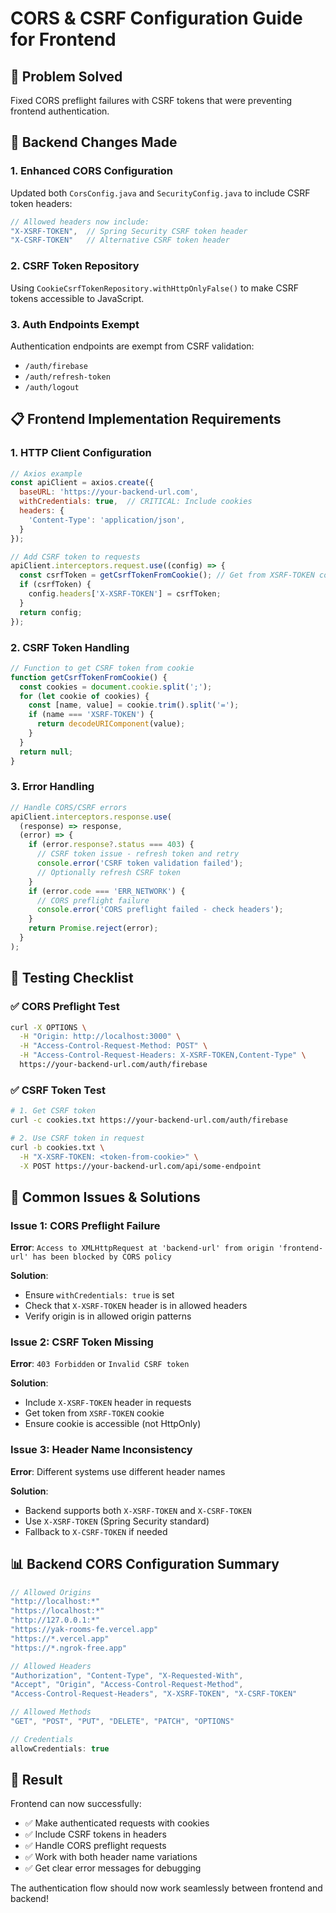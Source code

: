 # CORS & CSRF Configuration Guide for Frontend

## 🎯 **Problem Solved**
Fixed CORS preflight failures with CSRF tokens that were preventing frontend authentication.

## 🔧 **Backend Changes Made**

### **1. Enhanced CORS Configuration**
Updated both `CorsConfig.java` and `SecurityConfig.java` to include CSRF token headers:

```java
// Allowed headers now include:
"X-XSRF-TOKEN",  // Spring Security CSRF token header
"X-CSRF-TOKEN"   // Alternative CSRF token header
```

### **2. CSRF Token Repository**
Using `CookieCsrfTokenRepository.withHttpOnlyFalse()` to make CSRF tokens accessible to JavaScript.

### **3. Auth Endpoints Exempt**
Authentication endpoints are exempt from CSRF validation:
- `/auth/firebase`
- `/auth/refresh-token` 
- `/auth/logout`

## 📋 **Frontend Implementation Requirements**

### **1. HTTP Client Configuration**
```javascript
// Axios example
const apiClient = axios.create({
  baseURL: 'https://your-backend-url.com',
  withCredentials: true,  // CRITICAL: Include cookies
  headers: {
    'Content-Type': 'application/json',
  }
});

// Add CSRF token to requests
apiClient.interceptors.request.use((config) => {
  const csrfToken = getCsrfTokenFromCookie(); // Get from XSRF-TOKEN cookie
  if (csrfToken) {
    config.headers['X-XSRF-TOKEN'] = csrfToken;
  }
  return config;
});
```

### **2. CSRF Token Handling**
```javascript
// Function to get CSRF token from cookie
function getCsrfTokenFromCookie() {
  const cookies = document.cookie.split(';');
  for (let cookie of cookies) {
    const [name, value] = cookie.trim().split('=');
    if (name === 'XSRF-TOKEN') {
      return decodeURIComponent(value);
    }
  }
  return null;
}
```

### **3. Error Handling**
```javascript
// Handle CORS/CSRF errors
apiClient.interceptors.response.use(
  (response) => response,
  (error) => {
    if (error.response?.status === 403) {
      // CSRF token issue - refresh token and retry
      console.error('CSRF token validation failed');
      // Optionally refresh CSRF token
    }
    if (error.code === 'ERR_NETWORK') {
      // CORS preflight failure
      console.error('CORS preflight failed - check headers');
    }
    return Promise.reject(error);
  }
);
```

## 🧪 **Testing Checklist**

### **✅ CORS Preflight Test**
```bash
curl -X OPTIONS \
  -H "Origin: http://localhost:3000" \
  -H "Access-Control-Request-Method: POST" \
  -H "Access-Control-Request-Headers: X-XSRF-TOKEN,Content-Type" \
  https://your-backend-url.com/auth/firebase
```

### **✅ CSRF Token Test**
```bash
# 1. Get CSRF token
curl -c cookies.txt https://your-backend-url.com/auth/firebase

# 2. Use CSRF token in request
curl -b cookies.txt \
  -H "X-XSRF-TOKEN: <token-from-cookie>" \
  -X POST https://your-backend-url.com/api/some-endpoint
```

## 🚨 **Common Issues & Solutions**

### **Issue 1: CORS Preflight Failure**
**Error**: `Access to XMLHttpRequest at 'backend-url' from origin 'frontend-url' has been blocked by CORS policy`

**Solution**: 
- Ensure `withCredentials: true` is set
- Check that `X-XSRF-TOKEN` header is in allowed headers
- Verify origin is in allowed origin patterns

### **Issue 2: CSRF Token Missing**
**Error**: `403 Forbidden` or `Invalid CSRF token`

**Solution**:
- Include `X-XSRF-TOKEN` header in requests
- Get token from `XSRF-TOKEN` cookie
- Ensure cookie is accessible (not HttpOnly)

### **Issue 3: Header Name Inconsistency**
**Error**: Different systems use different header names

**Solution**: 
- Backend supports both `X-XSRF-TOKEN` and `X-CSRF-TOKEN`
- Use `X-XSRF-TOKEN` (Spring Security standard)
- Fallback to `X-CSRF-TOKEN` if needed

## 📊 **Backend CORS Configuration Summary**

```java
// Allowed Origins
"http://localhost:*"
"https://localhost:*" 
"http://127.0.0.1:*"
"https://yak-rooms-fe.vercel.app"
"https://*.vercel.app"
"https://*.ngrok-free.app"

// Allowed Headers
"Authorization", "Content-Type", "X-Requested-With", 
"Accept", "Origin", "Access-Control-Request-Method",
"Access-Control-Request-Headers", "X-XSRF-TOKEN", "X-CSRF-TOKEN"

// Allowed Methods
"GET", "POST", "PUT", "DELETE", "PATCH", "OPTIONS"

// Credentials
allowCredentials: true
```

## 🎉 **Result**
Frontend can now successfully:
- ✅ Make authenticated requests with cookies
- ✅ Include CSRF tokens in headers
- ✅ Handle CORS preflight requests
- ✅ Work with both header name variations
- ✅ Get clear error messages for debugging

The authentication flow should now work seamlessly between frontend and backend!
